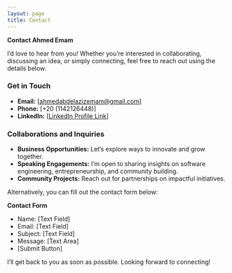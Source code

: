 ```yaml
---
layout: page
title: Contact
---
```

**Contact Ahmed Emam**  

I’d love to hear from you! Whether you’re interested in collaborating, discussing an idea, or simply connecting, feel free to reach out using the details below.  

### **Get in Touch**  

- **Email:** [ahmedabdelazizemam@gmail.com]  
- **Phone:** [+20 (1142126448)]  
- **LinkedIn:** [[LinkedIn Profile Link](https://www.linkedin.com/in/ahmedemam11/)]  

### **Collaborations and Inquiries**  
- **Business Opportunities:** Let’s explore ways to innovate and grow together.  
- **Speaking Engagements:** I’m open to sharing insights on software engineering, entrepreneurship, and community building.  
- **Community Projects:** Reach out for partnerships on impactful initiatives.  

Alternatively, you can fill out the contact form below:  

**Contact Form**  
- Name: [Text Field]  
- Email: [Text Field]  
- Subject: [Text Field]  
- Message: [Text Area]  
- [Submit Button]  

I’ll get back to you as soon as possible. Looking forward to connecting!  